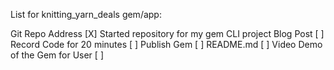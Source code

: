 List for knitting_yarn_deals gem/app:

Git Repo Address           [X]     Started repository for my gem CLI project
Blog Post                  [ ]
Record Code for 20 minutes [ ]
Publish Gem                [ ]
README.md                  [ ]
Video Demo of the Gem
for User                   [ ]
